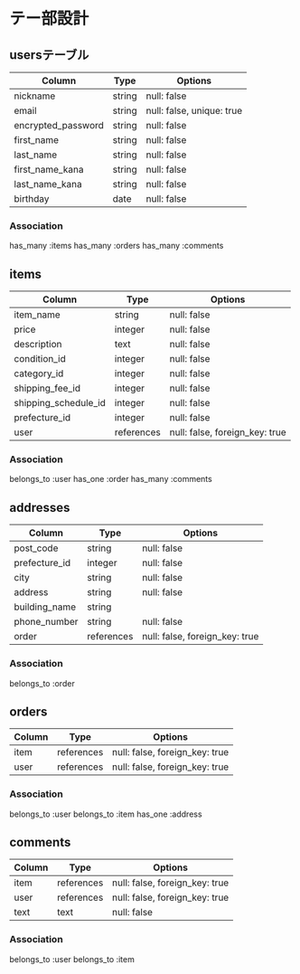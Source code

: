 # テー部設計

## usersテーブル
|Column            |Type  |Options                  |
|------------------|------|-------------------------|
|nickname          |string|null: false              |
|email             |string|null: false, unique: true|
|encrypted_password|string|null: false              |
|first_name        |string|null: false              |
|last_name         |string|null: false              |
|first_name_kana   |string|null: false              |
|last_name_kana    |string|null: false              |
|birthday          |date  |null: false              |

### Association
has_many :items
has_many :orders
has_many :comments


## items
|Column              |Type      |Options                        |
|--------------------|----------|-------------------------------|
|item_name           |string    |null: false                    |
|price               |integer   |null: false                    |
|description         |text      |null: false                    |
|condition_id        |integer   |null: false                    |
|category_id         |integer   |null: false                    |
|shipping_fee_id     |integer   |null: false                    |
|shipping_schedule_id|integer   |null: false                    |
|prefecture_id       |integer   |null: false                    |
|user                |references|null: false, foreign_key: true |

### Association
belongs_to :user
has_one :order
has_many :comments

## addresses
|Column        |Type      |Options                       |
|--------------|----------|------------------------------|
|post_code     |string    |null: false                   |
|prefecture_id |integer   |null: false                   |
|city          |string    |null: false                   |
|address       |string    |null: false                   |
|building_name |string    |                              |
|phone_number  |string    |null: false                   |
|order         |references|null: false, foreign_key: true|

### Association
belongs_to :order

## orders
|Column        |Type      |Options                       |
|--------------|----------|------------------------------|
|item          |references|null: false, foreign_key: true|
|user          |references|null: false, foreign_key: true|

### Association
belongs_to :user
belongs_to :item
has_one :address

## comments
|Column        |Type      |Options                       |
|--------------|----------|------------------------------|
|item          |references|null: false, foreign_key: true|
|user          |references|null: false, foreign_key: true|
|text          |text      |null: false                   |

### Association
belongs_to :user
belongs_to :item